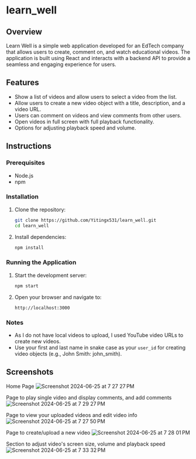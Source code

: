 # learn_well

## Overview

Learn Well is a simple web application developed for an EdTech company that allows users to create, comment on, and watch educational videos. The application is built using React and interacts with a backend API to provide a seamless and engaging experience for users.

## Features

- Show a list of videos and allow users to select a video from the list.
- Allow users to create a new video object with a title, description, and a video URL.
- Users can comment on videos and view comments from other users.
- Open videos in full screen with full playback functionality.
- Options for adjusting playback speed and volume.

## Instructions

### Prerequisites

- Node.js
- npm

### Installation

1. Clone the repository:
    ```sh
    git clone https://github.com/Yitingx531/learn_well.git
    cd learn_well
    ```

2. Install dependencies:
    ```sh
    npm install
    ```

### Running the Application

1. Start the development server:
    ```sh
    npm start
    ```

2. Open your browser and navigate to:
    ```
    http://localhost:3000
    ```

### Notes

- As I do not have local videos to upload, I used YouTube video URLs to create new videos.
- Use your first and last name in snake case as your `user_id` for creating video objects (e.g., John Smith: john_smith).

## Screenshots

Home Page
![Screenshot 2024-06-25 at 7 27 27 PM](https://github.com/Yitingx531/learn_well/assets/119069886/d99cb871-952a-4733-9754-75081e0639c0)

Page to play single video and display comments, and add comments
![Screenshot 2024-06-25 at 7 29 27 PM](https://github.com/Yitingx531/learn_well/assets/119069886/cf6e269f-4c9e-488f-bcc9-39b4f8c075eb)

Page to view your uploaded videos and edit video info
![Screenshot 2024-06-25 at 7 27 50 PM](https://github.com/Yitingx531/learn_well/assets/119069886/61dc2e2e-c692-45d4-8a1c-1c8e0b312f5d)

Page to create/upload a new video
![Screenshot 2024-06-25 at 7 28 01 PM](https://github.com/Yitingx531/learn_well/assets/119069886/046bd39e-6151-45dd-b3c2-841de75845af)

Section to adjust video's screen size, volume and playback speed
![Screenshot 2024-06-25 at 7 33 32 PM](https://github.com/Yitingx531/learn_well/assets/119069886/e2335e01-8820-427e-a89a-57c588c4f92f)





